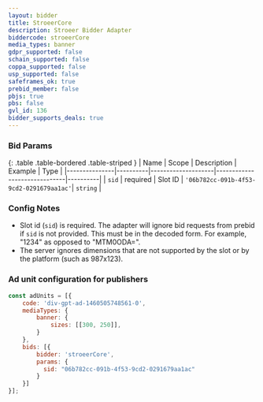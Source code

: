 ```yaml
---
layout: bidder
title: StroeerCore
description: Stroeer Bidder Adapter
biddercode: stroeerCore
media_types: banner
gdpr_supported: false
schain_supported: false
coppa_supported: false
usp_supported: false
safeframes_ok: true
prebid_member: false
pbjs: true
pbs: false
gvl_id: 136
bidder_supports_deals: true
---
```


### Bid Params

{: .table .table-bordered .table-striped }
| Name          | Scope    | Description        | Example                      | Type     |
|---------------|----------|--------------------|------------------------------|----------|
| `sid`         | required | Slot ID            | `'06b782cc-091b-4f53-9cd2-0291679aa1ac'`| `string` |

### Config Notes

* Slot id (`sid`) is required. The adapter will ignore bid requests from prebid if `sid` is not provided. This must be in the decoded form. For example, "1234" as opposed to "MTM0ODA=". 
* The server ignores dimensions that are not supported by the slot or by the platform (such as 987x123).

### Ad unit configuration for publishers

```javascript
const adUnits = [{ 
    code: 'div-gpt-ad-1460505748561-0',
    mediaTypes: {
        banner: {
            sizes: [[300, 250]],
        }
    },
    bids: [{
        bidder: 'stroeerCore',
        params: {
          sid: "06b782cc-091b-4f53-9cd2-0291679aa1ac"
        }    
    }]
}];
```
